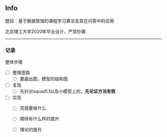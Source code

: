 ## Info

题目：基于数据蒸馏的课程学习算法及其在问答中的应用

北京理工大学2020年毕业设计，严禁抄袭

---

### 记录

整体步骤

- [ ] 整理思路
  - [ ] 要画出图，模型的结构图
- [ ] 复现
  - [ ] 先针对squad1.1以及小模型上的，**先论证方法有效**
- [ ] 实现
  - [ ] 究竟要做什么
  - [ ] 期待有什么样的提升
  - [ ] 理论的提升

